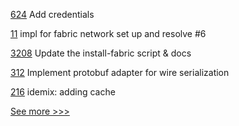 
[624](https://github.com/hyperledger/fabric-samples/pull/624) Add credentials

[11](https://github.com/hyperledger-labs/PerformanceSandBox/pull/11) impl for fabric network set up and resolve #6

[3208](https://github.com/hyperledger/fabric/pull/3208) Update the install-fabric script & docs

[312](https://github.com/hyperledger-labs/go-perun/pull/312) Implement protobuf adapter for wire serialization

[216](https://github.com/hyperledger-labs/fabric-smart-client/pull/216) idemix: adding cache


[See more >>>](https://start-here.hyperledger.org/pull-requests)
